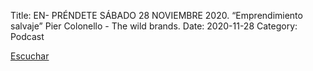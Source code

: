 Title: EN- PRÉNDETE SÁBADO 28 NOVIEMBRE 2020. “Emprendimiento salvaje” Pier Colonello - The wild brands.
Date: 2020-11-28
Category: Podcast

<a href="https://s.danilorca.com/2020-11-28.mp3" type="audio/mpeg">
Escuchar
</a>
